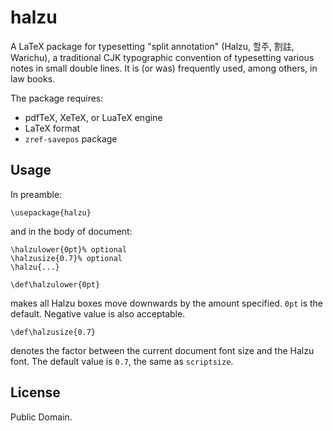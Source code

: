 
# halzu

A LaTeX package for typesetting "split annotation" (Halzu, 할주, 割註, Warichu),
a traditional CJK typographic convention of typesetting various notes in small
double lines. It is (or was) frequently used, among others, in law books.

The package requires:

- pdfTeX, XeTeX, or LuaTeX engine
- LaTeX format
- `zref-savepos` package

## Usage

In preamble:
```
\usepackage{halzu}
```
and in the body of document:
```
\halzulower{0pt}% optional
\halzusize{0.7}% optional
\halzu{...}
```

```
\def\halzulower{0pt}
```
makes all Halzu boxes move downwards by the amount specified.
`0pt` is the default. Negative value is also acceptable.

```
\def\halzusize{0.7}
```
denotes the factor between the current document font size and the Halzu font.
The default value is `0.7`, the same as `scriptsize`.

## License

Public Domain.
